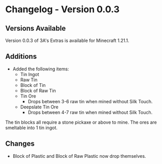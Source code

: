 # Changelog - Version 0.0.3
## Versions Available
Version 0.0.3 of 3A's Extras is available for Minecraft 1.21.1.
## Additions
- Added the following items:
  - Tin Ingot
  - Raw Tin
  - Block of Tin
  - Block of Raw Tin
  - Tin Ore
    - Drops between 3-6 raw tin when mined without Silk Touch.
  - Deepslate Tin Ore
    - Drops between 4-7 raw tin when mined without Silk Touch.

The tin blocks all require a stone pickaxe or above to mine. The ores are smeltable into 1 tin ingot.

## Changes
- Block of Plastic and Block of Raw Plastic now drop themselves.